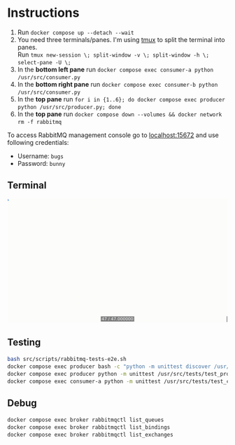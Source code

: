 # Instructions

1. Run `docker compose up --detach --wait`
2. You need three terminals/panes.
I'm using [tmux](https://github.com/tmux/tmux/wiki) to split the terminal into panes.
   <br>
   Run `tmux new-session \; split-window -v \; split-window -h \; select-pane -U \;`
3. In the **bottom left pane** run `docker compose exec consumer-a python /usr/src/consumer.py`
4. In the **bottom right pane** run `docker compose exec consumer-b python /usr/src/consumer.py`
5. In the **top pane** run `for i in {1..6}; do docker compose exec producer python /usr/src/producer.py; done`
6. In the **top pane** run `docker compose down --volumes && docker network rm -f rabbitmq`

To access RabbitMQ management console go to [localhost:15672](http://localhost:15672) and use following credentials:

* Username: `bugs`
* Password: `bunny`

## Terminal

![PubSub](docs/assets/messaging-pub-sub-timer.gif)

## Testing

```bash
bash src/scripts/rabbitmq-tests-e2e.sh
docker compose exec producer bash -c "python -m unittest discover /usr/src"
docker compose exec producer python -m unittest /usr/src/tests/test_producer.py
docker compose exec consumer-a python -m unittest /usr/src/tests/test_consumer.py
```

## Debug

```bash
docker compose exec broker rabbitmqctl list_queues
docker compose exec broker rabbitmqctl list_bindings
docker compose exec broker rabbitmqctl list_exchanges
```